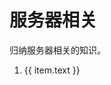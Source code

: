 <script setup>
  import { useData } from 'vitepress'

  const { theme } = useData()
  const list = theme.value.sidebar['/server/'][0].items // 读取config.sidebar配置
</script>

# 服务器相关

归纳服务器相关的知识。

<ol>
  <li v-for="(item, i) in list" :key="i">
    <a :href="item.link">{{ item.text }}</a>
  </li>
</ol>
